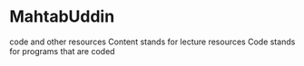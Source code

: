 # MahtabUddin
code and other resources 
Content stands for lecture resources
Code stands for programs that are coded
